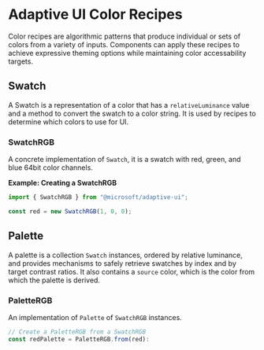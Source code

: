 # Adaptive UI Color Recipes

Color recipes are algorithmic patterns that produce individual or sets of colors from a variety of inputs. Components can apply these recipes to achieve expressive theming options while maintaining color accessability targets.

## Swatch
A Swatch is a representation of a color that has a `relativeLuminance` value and a method to convert the swatch to a color string. It is used by recipes to determine which colors to use for UI.

### SwatchRGB
A concrete implementation of `Swatch`, it is a swatch with red, green, and blue 64bit color channels.

**Example: Creating a SwatchRGB**
```ts
import { SwatchRGB } from "@microsoft/adaptive-ui";

const red = new SwatchRGB(1, 0, 0);
```

## Palette
A palette is a collection `Swatch` instances, ordered by relative luminance, and provides mechanisms to safely retrieve swatches by index and by target contrast ratios. It also contains a `source` color, which is the color from which the palette is derived.

### PaletteRGB
An implementation of `Palette` of `SwatchRGB` instances. 

```ts
// Create a PaletteRGB from a SwatchRGB 
const redPalette = PaletteRGB.from(red):
```
